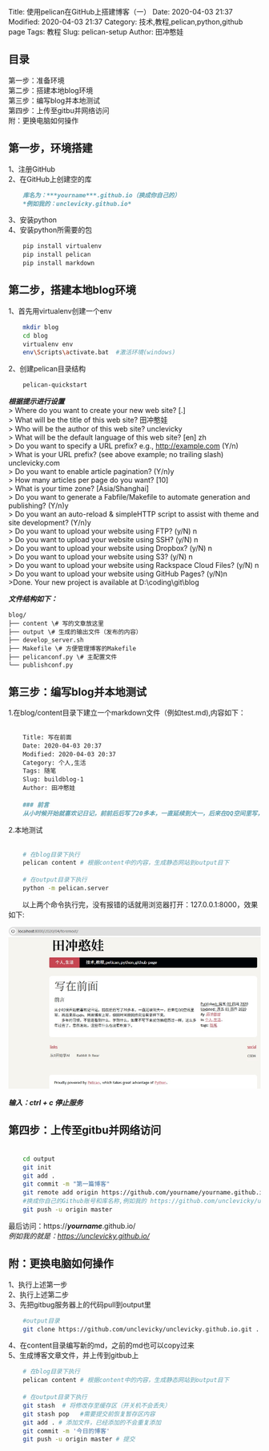 Title: 使用pelican在GitHub上搭建博客（一）
Date: 2020-04-03 21:37
Modified: 2020-04-03 21:37
Category: 技术,教程,pelican,python,github page
Tags: 教程
Slug: pelican-setup
Author: 田冲憨娃

## 目录 

第一步：准备环境  
第二步：搭建本地blog环境  
第三步：编写blog并本地测试  
第四步：上传至gitbu并网络访问  
附：更换电脑如何操作  

## 第一步，环境搭建

1、注册GitHub  
2、在GitHub上创建空的库  
```markdown
    库名为：***yourname***.github.io（换成你自己的）  
    *例如我的：unclevicky.github.io*  
```
3、安装python  
4、安装python所需要的包  

```bash
    pip install virtualenv
    pip install pelican
    pip install markdown  
``` 

  

## 第二步，搭建本地blog环境

1、首先用virtualenv创建一个env  

```bash
    mkdir blog
    cd blog
    virtualenv env
    env\Scripts\activate.bat  #激活环境(windows)
```

2、创建pelican目录结构  

```bash
    pelican-quickstart
```

***根据提示进行设置***  
\> Where do you want to create your new web site? \[.\]  
\> What will be the title of this web site? 田冲憨娃  
\> Who will be the author of this web site? unclevicky  
\> What will be the default language of this web site? \[en\] zh  
\> Do you want to specify a URL prefix? e.g., http://example.com (Y/n)  
\> What is your URL prefix? (see above example; no trailing slash)
unclevicky.com  
\> Do you want to enable article pagination? (Y/n)y  
\> How many articles per page do you want? \[10\]  
\> What is your time zone? \[Asia/Shanghai\]  
\> Do you want to generate a Fabfile/Makefile to automate generation and
publishing? (Y/n)y  
\> Do you want an auto-reload & simpleHTTP script to assist with theme
and site development? (Y/n)y  
\> Do you want to upload your website using FTP? (y/N) n  
\> Do you want to upload your website using SSH? (y/N) n  
\> Do you want to upload your website using Dropbox? (y/N) n  
\> Do you want to upload your website using S3? (y/N) n  
\> Do you want to upload your website using Rackspace Cloud Files? (y/N)
n  
\> Do you want to upload your website using GitHub Pages? (y/N)n  
\>Done. Your new project is available at D:\coding\git\blog


***文件结构如下：***  
```text
blog/  
├── content \# 写的文章放这里  
├── output \# 生成的输出文件（发布的内容）  
├── develop_server.sh  
├── Makefile \# 方便管理博客的Makefile  
├── pelicanconf.py \# 主配置文件  
└── publishconf.py 
``` 

## 第三步：编写blog并本地测试

1.在blog/content目录下建立一个markdown文件（例如test.md),内容如下：

```markdown

    Title: 写在前面
    Date: 2020-04-03 20:37
    Modified: 2020-04-03 20:37
    Category: 个人,生活
    Tags: 随笔
    Slug: buildblog-1
    Author: 田冲憨娃

    ### 前言
    从小时候开始就喜欢记日记，前前后后写了20多本，一直延续到大一，后来在QQ空间里写，再后来在csdn、网易博客上写，但因时间原因终究没有坚持下来。多年的习惯，不管是看到什么、学到什么，如果不写下来就仿佛经历过一样。这么多年过去了，忽然发现，这些年什么也没有积累下。
```

2.本地测试

```bash

    # 在blog目录下执行
    pelican content # 根据content中的内容，生成静态网站到output目下

    # 在output目录下执行
    python -m pelican.server
```

    以上两个命令执行完，没有报错的话就用浏览器打开：127.0.0.1:8000，效果如下:  

![本地测试截图](/images/tutorial/local_test.jpg)

  
***输入：ctrl + c 停止服务***  

## 第四步：上传至gitbu并网络访问

```bash

    cd output
    git init
    git add .
    git commit -m "第一篇博客"
    git remote add origin https://github.com/yourname/yourname.github.io.git
    #换成你自己的Github账号和库名称,例如我的 https://github.com/unclevicky/unclevicky.github.io.git
    git push -u origin master

```

最后访问：https://***yourname***.github.io/  
*例如我的就是：https://unclevicky.github.io/*  

## 附：更换电脑如何操作

1、执行上述第一步  
2、执行上述第二步  
3、先把gitbug服务器上的代码pull到output里  

```bash
    #output目录
    git clone https://github.com/unclevicky/unclevicky.github.io.git .
```

4、在content目录编写新的md，之前的md也可以copy过来  
5、生成博客文章文件，并上传到gitbub上  

```bash
    # 在blog目录下执行
    pelican content # 根据content中的内容，生成静态网站到output目下

    # 在output目录下执行
    git stash  # 将修改存⾄缓存区（开关机不会丢失）
    git stash pop   #需要提交前恢复暂存区内容
    git add . # 添加文件，已经添加的不会重复添加
    git commit -m '今日的博客'
    git push -u origin master # 提交

```